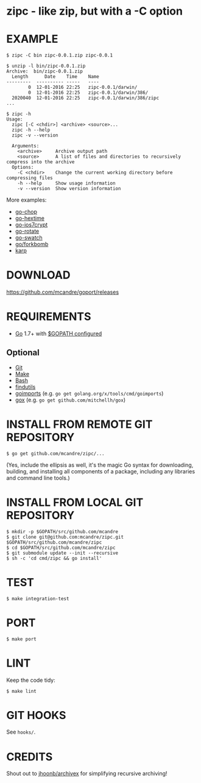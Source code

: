 # zipc - like zip, but with a -C <chdir> option

# EXAMPLE

```
$ zipc -C bin zipc-0.0.1.zip zipc-0.0.1

$ unzip -l bin/zipc-0.0.1.zip
Archive:  bin/zipc-0.0.1.zip
  Length      Date    Time    Name
---------  ---------- -----   ----
        0  12-01-2016 22:25   zipc-0.0.1/darwin/
        0  12-01-2016 22:25   zipc-0.0.1/darwin/386/
  2020040  12-01-2016 22:25   zipc-0.0.1/darwin/386/zipc
...

$ zipc -h
Usage:
  zipc [-C <chdir>] <archive> <source>...
  zipc -h --help
  zipc -v --version

  Arguments:
    <archive>     Archive output path
    <source>      A list of files and directories to recursively compress into the archive
  Options:
    -C <chdir>    Change the current working directory before compressing files
    -h --help     Show usage information
    -v --version  Show version information
```

More examples:

* [go-chop](https://github.com/mcandre/go-chop)
* [go-hextime](https://github.com/mcandre/go-hextime)
* [go-ios7crypt](https://github.com/mcandre/go-ios7crypt)
* [go-rotate](https://github.com/mcandre/go-rotate)
* [go-swatch](https://github.com/mcandre/go-swatch)
* [go/forkbomb](https://github.com/mcandre/forkbombs/tree/master/go/forkbomb)
* [karp](https://github.com/mcandre/karp)

# DOWNLOAD

https://github.com/mcandre/goport/releases

# REQUIREMENTS

* [Go](https://golang.org) 1.7+ with [$GOPATH configured](https://gist.github.com/mcandre/ef73fb77a825bd153b7836ddbd9a6ddc)

## Optional

* [Git](https://git-scm.com)
* [Make](https://www.gnu.org/software/make/)
* [Bash](https://www.gnu.org/software/bash/)
* [findutils](https://www.gnu.org/software/findutils/)
* [goimports](https://godoc.org/golang.org/x/tools/cmd/goimports) (e.g. `go get golang.org/x/tools/cmd/goimports`)
* [gox](https://github.com/mitchellh/gox) (e.g. `go get github.com/mitchellh/gox`)

# INSTALL FROM REMOTE GIT REPOSITORY

```
$ go get github.com/mcandre/zipc/...
```

(Yes, include the ellipsis as well, it's the magic Go syntax for downloading, building, and installing all components of a package, including any libraries and command line tools.)

# INSTALL FROM LOCAL GIT REPOSITORY

```
$ mkdir -p $GOPATH/src/github.com/mcandre
$ git clone git@github.com:mcandre/zipc.git $GOPATH/src/github.com/mcandre/zipc
$ cd $GOPATH/src/github.com/mcandre/zipc
$ git submodule update --init --recursive
$ sh -c 'cd cmd/zipc && go install'
```

# TEST

```
$ make integration-test
```

# PORT

```
$ make port
```

# LINT

Keep the code tidy:

```
$ make lint
```

# GIT HOOKS

See `hooks/`.

# CREDITS

Shout out to [jhoonb/archivex](https://github.com/jhoonb/archivex) for simplifying recursive archiving!

